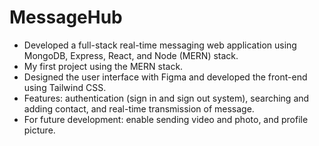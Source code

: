 # MessageHub
-	Developed a full-stack real-time messaging web application using MongoDB, Express, React, and Node (MERN) stack. 
- My first project using the MERN stack.
-	Designed the user interface with Figma and developed the front-end using Tailwind CSS.
-	Features: authentication (sign in and sign out system), searching and adding contact, and real-time transmission of message.
- For future development: enable sending video and photo, and profile picture. 
